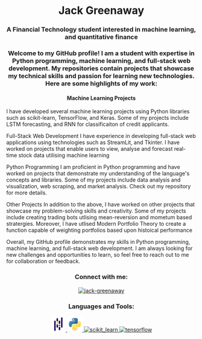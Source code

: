 <h1 align="center">Jack Greenaway</h1>
<h3 align="center">A Financial Technology student interested in machine learning, and quantitative finance</h3>
<h3 align="center">Welcome to my GitHub profile! I am a student with expertise in Python programming, machine learning, and full-stack web development. My repositories contain projects that showcase my technical skills and passion for learning new technologies. Here are some highlights of my work:

  <h4 align="center">Machine Learning Projects</h4>
I have developed several machine learning projects using Python libraries such as scikit-learn, TensorFlow, and Keras. Some of my projects include LSTM forecasting, and RNN for classificaiton of credit applicants.

Full-Stack Web Development
I have experience in developing full-stack web applications using technologies such as StreamLit, and Tkinter. I have worked on projects that enable users to view, analyse and forecast real-time stock data utilising machine learning

Python Programming
I am proficient in Python programming and have worked on projects that demonstrate my understanding of the language's concepts and libraries. Some of my projects include data analysis and visualization, web scraping, and market analysis. Check out my repository for more details.

Other Projects
In addition to the above, I have worked on other projects that showcase my problem-solving skills and creativity. Some of my projects include creating trading bots utlising mean-reversion and mometum based stratergies. Moreover, I have utlised Modern Portfolio Theory to create a function capable of weighting portfolios based upon histoical performance

Overall, my GitHub profile demonstrates my skills in Python programming, machine learning, and full-stack web development. I am always looking for new challenges and opportunities to learn, so feel free to reach out to me for collaboration or feedback.</h3>

<h3 align="center">Connect with me:</h3>
<p align="center">
<a href="https://linkedin.com/in/jack-greenaway" target="blank"><img align="center" src="https://raw.githubusercontent.com/rahuldkjain/github-profile-readme-generator/master/src/images/icons/Social/linked-in-alt.svg" alt="jack-greenaway" height="30" width="40" /></a>
</p>

<h3 align="center">Languages and Tools:</h3>
<p align="center"> <a href="https://pandas.pydata.org/" target="_blank" rel="noreferrer"> <img src="https://raw.githubusercontent.com/devicons/devicon/2ae2a900d2f041da66e950e4d48052658d850630/icons/pandas/pandas-original.svg" alt="pandas" width="40" height="40"/> </a> <a href="https://www.python.org" target="_blank" rel="noreferrer"> <img src="https://raw.githubusercontent.com/devicons/devicon/master/icons/python/python-original.svg" alt="python" width="40" height="40"/> </a> <a href="https://scikit-learn.org/" target="_blank" rel="noreferrer"> <img src="https://upload.wikimedia.org/wikipedia/commons/0/05/Scikit_learn_logo_small.svg" alt="scikit_learn" width="40" height="40"/> </a> <a href="https://www.tensorflow.org" target="_blank" rel="noreferrer"> <img src="https://www.vectorlogo.zone/logos/tensorflow/tensorflow-icon.svg" alt="tensorflow" width="40" height="40"/> </a> </p>
